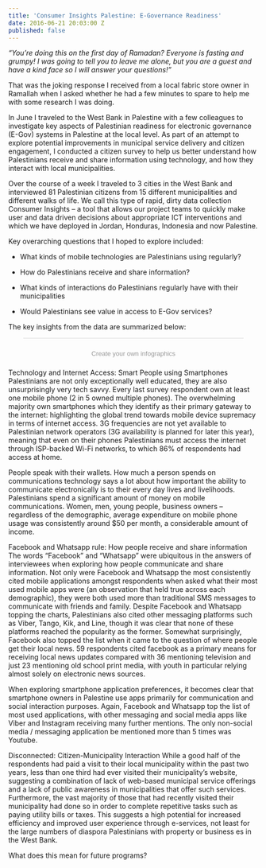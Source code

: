 ```yaml
---
title: 'Consumer Insights Palestine: E-Governance Readiness'
date: 2016-06-21 20:03:00 Z
published: false
---
```


*“You’re doing this on the first day of Ramadan? Everyone is fasting and grumpy! I was going to tell you to leave me alone, but you are a guest and have a kind face so I will answer your questions!”*

That was the joking response I received from a local fabric store owner in Ramallah when I asked whether he had a few minutes to spare to help me with some research I was doing.

In June I traveled to the West Bank in Palestine with a few colleagues to investigate key aspects of Palestinian readiness for electronic governance (E-Gov) systems in Palestine at the local level. As part of an attempt to explore potential improvements in municipal service delivery and citizen engagement, I conducted a citizen survey to help us better understand how Palestinians receive and share information using technology, and how they interact with local municipalities.

Over the course of a week I traveled to 3 cities in the West Bank and interviewed 81 Palestinian citizens from 15 different municipalities and different walks of life. We call this type of rapid, dirty data collection Consumer Insights – a tool that allows our project teams to quickly make user and data driven decisions about appropriate ICT interventions and which we have deployed in Jordan, Honduras, Indonesia and now Palestine.

Key overarching questions that I hoped to explore included:

* What kinds of mobile technologies are Palestinians using regularly?

* How do Palestinians receive and share information?

* What kinds of interactions do Palestinians regularly have with their municipalities

* Would Palestinians see value in access to E-Gov services?
  

The key insights from the data are summarized below:

<script id="infogram_0_0cb97e12-2f6d-4b38-913f-3cb3083ee267" title="" src="//e.infogr.am/js/embed.js?8Zs" type="text/javascript"></script><div style="padding:8px 0;font-family:Arial!important;font-size:13px!important;line-height:15px!important;text-align:center;border-top:1px solid #dadada;margin:0 30px"><br><a style="color:#989898!important;text-decoration:none!important;" href="https://infogr.am" target="_blank">Create your own infographics</a></div>

Technology and Internet Access: Smart People using Smartphones
Palestinians are not only exceptionally well educated, they are also unsurprisingly very tech savvy. Every last survey respondent own at least one mobile phone (2 in 5 owned multiple phones). The overwhelming majority own smartphones which they identify as their primary gateway to the internet: highlighting the global trend towards mobile device supremacy in terms of internet access. 3G frequencies are not yet available to Palestinian network operators (3G availability is planned for later this year), meaning that even on their phones Palestinians must access the internet through ISP-backed Wi-Fi networks, to which 86% of respondents had access at home.

People speak with their wallets. How much a person spends on communications technology says a lot about how important the ability to communicate electronically is to their every day lives and livelihoods. Palestinians spend a significant amount of money on mobile communications. Women, men, young people, business owners – regardless of the demographic, average expenditure on mobile phone  usage was consistently around $50 per month, a considerable amount of income.

Facebook and Whatsapp rule: How people receive and share information
The words “Facebook” and “Whatsapp” were ubiquitous in the answers of interviewees when exploring how people communicate and share information. Not only were Facebook and Whatsapp the most consistently cited mobile applications amongst respondents when asked what their most used mobile apps were (an observation that held true across each demographic), they were both used more than traditional SMS messages to communicate with friends and family. Despite Facebook and Whatsapp topping the charts, Palestinians also cited other messaging platforms such as Viber, Tango, Kik, and Line, though it was clear that none of these platforms reached the popularity as the former.
Somewhat surprisingly, Facebook also topped the list when it came to the question of where people get their local news. 59 respondents cited facebook as a primary means for receiving local news updates compared with 36 mentioning television and just 23 mentioning old school print media, with youth in particular relying almost solely on electronic news sources.

When exploring smartphone application preferences, it becomes clear that smartphone owners in Palestine use apps primarily for communication and social interaction purposes. Again, Facebook and Whatsapp top the list of most used applications, with other messaging and social media apps like Viber and Instagram receiving many further mentions. The only non-social media / messaging application be mentioned more than 5 times was Youtube.

Disconnected: Citizen-Municipality Interaction
While a good half of the respondents had paid a visit to their local municipality within the past two years, less than one third had ever visited their municipality’s website, suggesting a combination of lack of web-based municipal service offerings and a lack of public awareness in municipalities that offer such services. Furthermore, the vast majority of those that had recently visited their municipality had done so in order to complete repetitive tasks such as paying utility bills or taxes. This suggests a high potential for increased efficiency and improved user experience through e-services, not least for the large numbers of diaspora Palestinians with property or business es in the West Bank.

What does this mean for future programs?